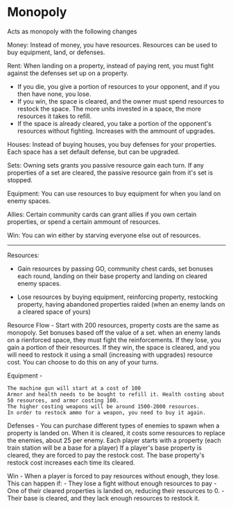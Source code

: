 # Monopoly

Acts as monopoly with the following changes

Money: Instead of money, you have resources. Resources can be used to buy equipment, land, or defenses.

Rent: When landing on a property, instead of paying rent, you must fight against the defenses set up on a property.
- If you die, you give a portion of resources to your opponent, and if you then have none, you lose.
- If you win, the space is cleared, and the owner must spend resources to restock the space. The more units invested in a space, the more resources it takes to refill.
- If the space is already cleared, you take a portion of the opponent's resources without fighting. Increases with the ammount of upgrades.

Houses: Instead of buying houses, you buy defenses for your properties. Each space has a set default defense, but can be upgraded.

Sets: Owning sets grants you passive resource gain each turn. If any properties of a set are cleared, the passive resource gain from it's set is stopped.

Equipment: You can use resources to buy equipment for when you land on enemy spaces.

Allies: Certain community cards can grant allies if you own certain properties, or spend a certain ammount of resources.

Win: You can win either by starving everyone else out of resources.


_________________________________________

Resources:

- Gain resources by passing GO, community chest cards, set bonuses each round, landing on their base property and landing on cleared enemy spaces.

- Lose resources by buying equipment, reinforcing property, restocking property, having abandoned properties raided (when an enemy lands on a cleared space of yours)

Resource Flow - Start with 200 resources, property costs are the same as monopoly. Set bonuses based off the value of a set.
	when an enemy lands on a rienforced space, they must fight the reinforcements. 
	If they lose, you gain a portion of their resources.
	If they win, the space is cleared, and you will need to restock it using a small (increasing with upgrades) resource cost. 
		You can choose to do this on any of your turns.
	
Equipment -

	The machine gun will start at a cost of 100
	Armor and health needs to be bought to refill it. Health costing about 50 resources, and armor costing 100.
	The higher costing weapons will be around 1500-2000 resources.
	In order to restock ammo for a weapon, you need to buy it again.

Defenses - You can purchase different types of enemies to spawn when a property is landed on.
	When it is cleared, it costs some resources to replace the enemies, about 25 per enemy.
	Each player starts with a property (each train station will be a base for a player)
	If a player's base property is cleared, they are forced to pay the restock cost.
	The base property's restock cost increases each time its cleared.

Win - When a player is forced to pay resources without enough, they lose.
	This can happen if:
		- They lose a fight without enough resources to pay
		- One of their cleared properties is landed on, reducing their resources to 0.
		- Their base is cleared, and they lack enough resources to restock it.
